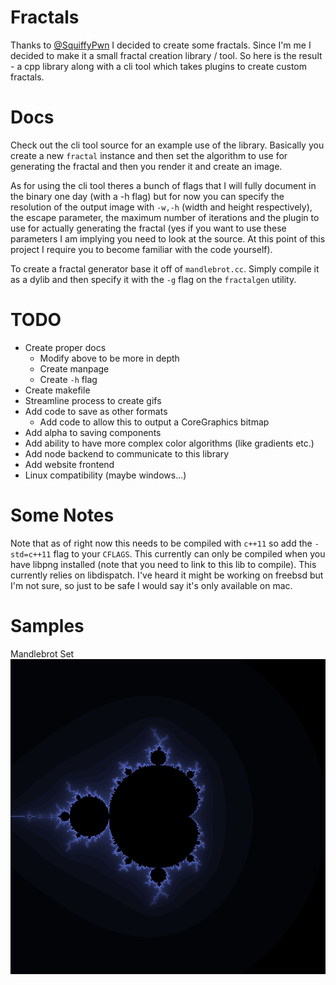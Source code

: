 # Fractals

Thanks to [@SquiffyPwn](https://twitter.com/squiffypwn) I decided to create some fractals. Since I'm me I decided to make it a small fractal creation library / tool. So here is the result - a cpp library along with a cli tool which takes plugins to create custom fractals.

# Docs

Check out the cli tool source for an example use of the library. Basically you create a new `fractal` instance and then set the algorithm to use for generating the fractal and then you render it and create an image.

As for using the cli tool theres a bunch of flags that I will fully document in the binary one day (with a -h flag) but for now you can specify the resolution of the output image with `-w,-h` (width and height respectively), the escape parameter, the maximum number of iterations and the plugin to use for actually generating the fractal (yes if you want to use these parameters I am implying you need to look at the source. At this point of this project I require you to become familiar with the code yourself).

To create a fractal generator base it off of `mandlebrot.cc`. Simply compile it as a dylib and then specify it with the `-g` flag on the `fractalgen` utility.

# TODO

- Create proper docs
  - Modify above to be more in depth
  - Create manpage
  - Create `-h` flag
- Create makefile
- Streamline process to create gifs
- Add code to save as other formats
  - Add code to allow this to output a CoreGraphics bitmap
- Add alpha to saving components
- Add ability to have more complex color algorithms (like gradients etc.)
- Add node backend to communicate to this library
- Add website frontend
- Linux compatibility (maybe windows...)

# Some Notes

Note that as of right now this needs to be compiled with `c++11` so add the `-std=c++11` flag to your `CFLAGS`. This currently can only be compiled when you have libpng installed (note that you need to link to this lib to compile). This currently relies on libdispatch. I've heard it might be working on freebsd but I'm not sure, so just to be safe I would say it's only available on mac.

# Samples

Mandlebrot Set
![Mandlebrot Set](mandlebrotsample.png)

